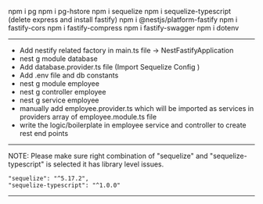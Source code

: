 npm i pg
npm i pg-hstore
npm i sequelize
npm i sequelize-typescript
(delete express and install fastify)
npm i @nestjs/platform-fastify
npm i fastify-cors
npm i fastify-compress
npm i fastify-swagger
npm i dotenv

---

- Add nestify related factory in main.ts file -> NestFastifyApplication
- nest g module database
- Add database.provider.ts file (Import Sequelize Config )
- Add .env file and db constants
- nest g module employee
- nest g controller employee
- nest g service employee
- manually add employee.provider.ts which will be imported as services in providers array of employee.module.ts file
- write the logic/boilerplate in employee service and controller to create rest end points

---

NOTE: Please make sure right combination of "sequelize" and "sequelize-typescript" is selected it has library level issues.

```
"sequelize": "^5.17.2",
"sequelize-typescript": "^1.0.0"
```

---
